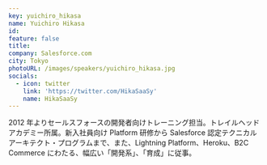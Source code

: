 ```yaml
---
key: yuichiro_hikasa
name: Yuichiro Hikasa
id:
feature: false
title:
company: Salesforce.com
city: Tokyo
photoURL: /images/speakers/yuichiro_hikasa.jpg
socials:
  - icon: twitter
    link: 'https://twitter.com/HikaSaaSy'
    name: HikaSaaSy
---
```


2012 年よりセールスフォースの開発者向けトレーニング担当。トレイルヘッドアカデミー所属。新入社員向け Platform 研修から Salesforce 認定テクニカルアーキテクト・プログラムまで、また、Lightning Platform、Heroku、B2C Commerce にわたる、幅広い「開発系」、「育成」に従事。
